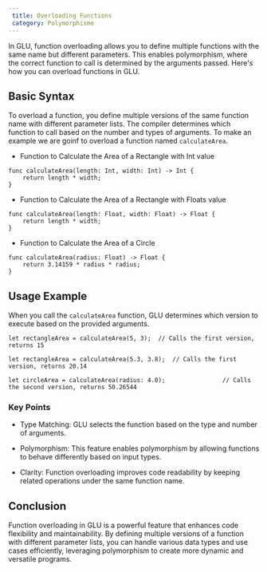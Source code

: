 ```yaml
---
 title: Overloading Functions
 category: Polymorphisme
---
```


In GLU, function overloading allows you to define multiple functions with the same name but different parameters. This enables polymorphism, where the correct function to call is determined by the arguments passed. Here's how you can overload functions in GLU.

## Basic Syntax

To overload a function, you define multiple versions of the same function name with different parameter lists. The compiler determines which function to call based on the number and types of arguments. To make an example we are goinf to overload a function named `calculateArea`.


* Function to Calculate the Area of a Rectangle with Int value

```glu
func calculateArea(length: Int, width: Int) -> Int {
    return length * width;
}
```

* Function to Calculate the Area of a Rectangle with Floats value

```glu
func calculateArea(length: Float, width: Float) -> Float {
    return length * width;
}
```

* Function to Calculate the Area of a Circle
```glu
func calculateArea(radius: Float) -> Float {
    return 3.14159 * radius * radius;
}
```

## Usage Example

When you call the `calculateArea` function, GLU determines which version to execute based on the provided arguments.

```glu
let rectangleArea = calculateArea(5, 3);  // Calls the first version, returns 15

let rectangleArea = calculateArea(5.3, 3.8);  // Calls the first version, returns 20.14

let circleArea = calculateArea(radius: 4.0);                // Calls the second version, returns 50.26544
```

### Key Points

* Type Matching: GLU selects the function based on the type and number of arguments.

* Polymorphism: This feature enables polymorphism by allowing functions to behave differently based on input types.

* Clarity: Function overloading improves code readability by keeping related operations under the same function name.

## Conclusion
Function overloading in GLU is a powerful feature that enhances code flexibility and maintainability. By defining multiple versions of a function with different parameter lists, you can handle various data types and use cases efficiently, leveraging polymorphism to create more dynamic and versatile programs.
